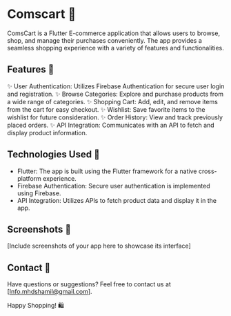 # Comscart 🛒

ComsCart is a Flutter E-commerce application that allows users to browse, shop, and manage their purchases conveniently. The app provides a seamless shopping experience with a variety of features and functionalities.

## Features 🌟

✨ User Authentication: Utilizes Firebase Authentication for secure user login and registration.
✨ Browse Categories: Explore and purchase products from a wide range of categories.
✨ Shopping Cart: Add, edit, and remove items from the cart for easy checkout.
✨ Wishlist: Save favorite items to the wishlist for future consideration.
✨ Order History: View and track previously placed orders.
✨ API Integration: Communicates with an API to fetch and display product information.

## Technologies Used 🚀

- Flutter: The app is built using the Flutter framework for a native cross-platform experience.
- Firebase Authentication: Secure user authentication is implemented using Firebase.
- API Integration: Utilizes APIs to fetch product data and display it in the app.

## Screenshots 📱

[Include screenshots of your app here to showcase its interface]

## Contact 📧

Have questions or suggestions? Feel free to contact us at [Info.mhdshamil@gmail.com].

Happy Shopping! 🛍️
